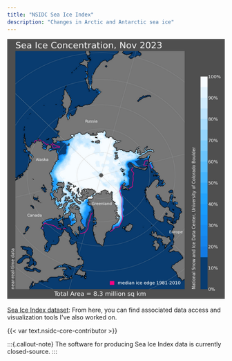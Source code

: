 ```yaml
---
title: "NSIDC Sea Ice Index"
description: "Changes in Arctic and Antarctic sea ice"
---
```


![A sample data visualization from the Sea Ice Index dataset](sea-ice-concentration.png)

[Sea Ice Index dataset](https://nsidc.org/data/g02135): From here, you can
find associated data access and visualization tools I've also worked on.

{{< var text.nsidc-core-contributor >}}

:::{.callout-note}
The software for producing Sea Ice Index data is currently closed-source.
:::
